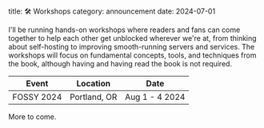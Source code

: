 title: 🛠️ Workshops
category: announcement
date: 2024-07-01

I'll be running hands-on workshops where readers and fans can come together to help each other get unblocked wherever we're at, from thinking about self-hosting to improving smooth-running servers and services.
The workshops will focus on fundamental concepts, tools, and techniques from the book, although having and having read the book is not required.

| Event      | Location     | Date           |
|------------|--------------|----------------|
| FOSSY 2024 | Portland, OR | Aug 1 - 4 2024 |

More to come.
